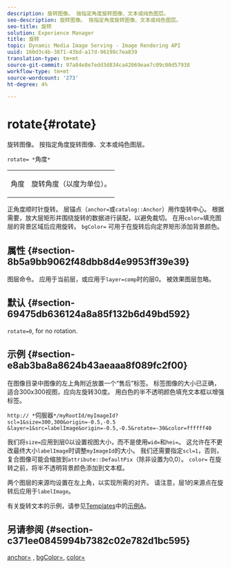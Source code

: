 ```yaml
---
description: 旋转图像。 按指定角度旋转图像、文本或纯色图层。
seo-description: 旋转图像。 按指定角度旋转图像、文本或纯色图层。
seo-title: 旋转
solution: Experience Manager
title: 旋转
topic: Dynamic Media Image Serving - Image Rendering API
uuid: 160d3c4b-3871-43bd-a17d-96198c7ea839
translation-type: tm+mt
source-git-commit: 97a84e8e7edd3d834ca42069eae7c09c00d57938
workflow-type: tm+mt
source-wordcount: '273'
ht-degree: 4%

---
```



# rotate{#rotate}

旋转图像。 按指定角度旋转图像、文本或纯色图层。

`rotate= *`角度`*`

<table id="simpletable_5531ED4C2099411DB404657E12B05314"> 
 <tr class="strow"> 
  <td class="stentry"> <p><span class="varname"> 角度</span> </p> </td> 
  <td class="stentry"> <p>旋转角度（以度为单位）。 </p></td> 
 </tr> 
</table>

正角度顺时针旋转。 层锚点（`anchor=`或`catalog::Anchor`）用作旋转中心。 根据需要，放大层矩形并围绕旋转的数据进行装配，以避免裁切。 在用`color=`填充图层的背景区域后应用旋转。 `bgColor=` 可用于在旋转后向定界矩形添加背景颜色。

## 属性 {#section-8b5a9bb9062f48dbb8d4e9953ff39e39}

图层命令。 应用于当前层，或应用于`layer=comp`时的层0。 被效果图层忽略。

## 默认 {#section-69475db636124a8a85f132b6d49bd592}

`rotate=0`, for no rotation.

## 示例 {#section-e8ab3ba8a8624b43aeaaa8f089fc2f00}

在图像目录中图像的左上角附近放置一个“售后”标签。 标签图像的大小已正确，适合300x300视图，应向左旋转30度。 用白色的半不透明颜色填充文本框以增强标签。

`http:// *`伺服器`*/myRootId/myImageId?scl=1&size=300,300&origin=-0.5,-0.5 &layer=1&src=labelImage&origin=-0.5,-0.5&rotate=-30&color=ffffff40`

我们将`size=`应用到层0以设置视图大小，而不是使用`wid=`和`hei=`。 这允许在不更改最终大小`labelImage`时调整`myImageId`的大小。 我们还需要指定`scl=1`，否则，复合图像可能会缩放到`attribute::DefaultPix`（除非设置为0,0）。 `color=` 在旋转之前，将半不透明背景颜色添加到文本框。

两个图层的来源均设置在左上角，以实现所需的对齐。 请注意，层1的来源点在旋转后应用于`labelImage`。

有关旋转文本的示例，请参见[Templates](../../../../../is-api/http-ref/image-serving-api-ref/c-http-protocol-reference/c-templates/c-templates.md#concept-3cd2d2adae0e41b2979b9640244d4d3e)中的[示例A](../../../../../is-api/http-ref/image-serving-api-ref/c-http-protocol-reference/c-templates/r-example-a.md#reference-c78ea82e8a1646738e764fa6685dfbac)。

## 另请参阅 {#section-c371ee0845994b7382c02e782d1bc595}

[anchor=](../../../../../is-api/http-ref/image-serving-api-ref/c-http-protocol-reference/c-command-reference/r-anchor.md#reference-6661e548ab284b82828d8d94c8ddeb7c) ,  [bgColor=](../../../../../is-api/http-ref/image-serving-api-ref/c-http-protocol-reference/c-command-reference/r-bgcolor.md#reference-441371ba4ef54fe781887c5ae448f6ab),  [color=](/help/aem-is-ir-api/is-api/http-ref/image-serving-api-ref/c-http-protocol-reference/c-data-types/r-is-http-color.md)
